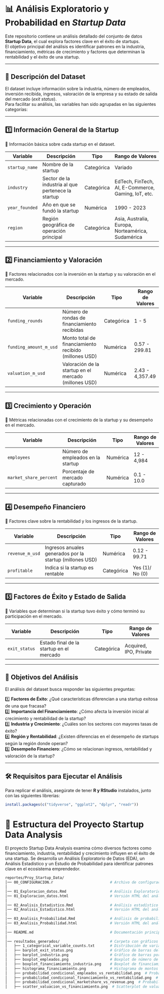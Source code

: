 # 📊 Análisis Exploratorio y Probabilidad en *Startup Data*

Este repositorio contiene un análisis detallado del conjunto de datos **Startup Data**, el cual explora factores clave en el éxito de startups.  
El objetivo principal del análisis es identificar patrones en la industria, financiamiento, métricas de crecimiento y factores que determinan la rentabilidad y el éxito de una startup.

---

## 📌 Descripción del Dataset

El dataset incluye información sobre la industria, número de empleados, inversión recibida, ingresos, valoración de la empresa y su estado de salida del mercado (*exit status*).  
Para facilitar su análisis, las variables han sido agrupadas en las siguientes categorías:

---

## **1️⃣ Información General de la Startup**  
📌 Información básica sobre cada startup en el dataset.

| **Variable** | **Descripción** |**Tipo**|**Rango de Valores**|
|-------------|----------------|-------------|----------------|
| `startup_name` | Nombre de la startup | Categórica | Variado |
| `industry` | Sector de la industria al que pertenece la startup | Categórica | EdTech, FinTech, AI, E-Commerce, Gaming, IoT, etc. |
| `year_founded` | Año en que se fundó la startup | Numérica | 1990 - 2023 |
| `region` | Región geográfica de operación principal | Categórica | Asia, Australia, Europa, Norteamérica, Sudamérica |

---

## **2️⃣ Financiamiento y Valoración**  
📌 Factores relacionados con la inversión en la startup y su valoración en el mercado.

| **Variable** | **Descripción** | **Tipo** | **Rango de Valores** |
|-------------|----------------|----------|----------------------|
| `funding_rounds` | Número de rondas de financiamiento recibidas | Categórica | 1 - 5 |
| `funding_amount_m_usd` | Monto total de financiamiento recibido (millones USD) | Numérica | 0.57 - 299.81 |
| `valuation_m_usd` | Valoración de la startup en el mercado (millones USD) | Numérica | 2.43 - 4,357.49 |

---

## **3️⃣ Crecimiento y Operación**  
📌 Métricas relacionadas con el crecimiento de la startup y su desempeño en el mercado.

| **Variable** | **Descripción** | **Tipo** | **Rango de Valores** |
|-------------|----------------|----------|----------------------|
| `employees` | Número de empleados en la startup | Numérica | 12 - 4,984 |
| `market_share_percent` | Porcentaje de mercado capturado | Numérica | 0.1 - 10.0 |

---

## **4️⃣ Desempeño Financiero**  
📌 Factores clave sobre la rentabilidad y los ingresos de la startup.

| **Variable** | **Descripción** | **Tipo** | **Rango de Valores** |
|-------------|----------------|----------|----------------------|
| `revenue_m_usd` | Ingresos anuales generados por la startup (millones USD) | Numérica | 0.12 - 99.71 |
| `profitable` | Indica si la startup es rentable | Categórica | Yes (1)/ No (0) |

---

## **5️⃣ Factores de Éxito y Estado de Salida**  
📌 Variables que determinan si la startup tuvo éxito y cómo terminó su participación en el mercado.

| **Variable** | **Descripción** | **Tipo** | **Rango de Valores** |
|-------------|----------------|----------|----------------------|
| `exit_status` | Estado final de la startup en el mercado | Categórica | Acquired, IPO, Private |

---

## 🔬 Objetivos del Análisis

El análisis del dataset busca responder las siguientes preguntas:

1️⃣ **Factores de Éxito**: ¿Qué características diferencian a una startup exitosa de una que fracasa?  
2️⃣ **Importancia del Financiamiento**: ¿Cómo afecta la inversión inicial al crecimiento y rentabilidad de la startup?  
3️⃣ **Industria y Crecimiento**: ¿Cuáles son los sectores con mayores tasas de éxito?  
4️⃣ **Región y Rentabilidad**: ¿Existen diferencias en el desempeño de startups según la región donde operan?  
5️⃣ **Desempeño Financiero**: ¿Cómo se relacionan ingresos, rentabilidad y valoración de la startup?  

---

## 🛠️ Requisitos para Ejecutar el Análisis

Para replicar el análisis, asegúrate de tener **R y RStudio** instalados, junto con las siguientes librerías:

```r
install.packages(c("tidyverse", "ggplot2", "dplyr", "readr"))
```

# 📂 Estructura del Proyecto Startup Data Analysis

El proyecto Startup Data Analysis examina cómo diversos factores como financiamiento, industria, rentabilidad y crecimiento influyen en el éxito de una startup. Se desarrolla un Análisis Exploratorio de Datos (EDA), un Análisis Estadístico y un Estudio de Probabilidad para identificar patrones clave en el ecosistema emprendedor.

```bash
reportes/Proy_Startup_Data/
│── 00_CONFIGURACION.r                          # Archivo de configuración del proyecto
│
│── 01_Exploracion_datos.Rmd                    # Análisis Exploratorio de Datos (EDA)
│── 01_Exploracion_datos.html                   # Versión HTML del análisis exploratorio
│
│── 02_Analisis_Estadistico.Rmd                 # Análisis estadístico detallado
│── 02_Analisis_Estadistico.html                # Versión HTML del análisis estadístico
│
│── 03_Analisis_Probabilidad.Rmd                # Análisis de probabilidad
│── 03_Analisis_Probabilidad.html               # Versión HTML del análisis de probabilidad
│
│── README.md                                   # Documentación principal del proyecto
│
│── resultados_generados/                       # Carpeta con gráficos y resultados generados
│   ├── 1_categorical_variable_counts.txt       # Distribución de variables categóricas
│   ├── barplot_exit_status.png                 # Gráfico de barras del estado de salida de startups
│   ├── barplot_industria.png                   # Gráfico de barras por industria
│   ├── boxplot_empleados.png                   # Boxplot de número de empleados
│   ├── boxplot_financiamiento_industria.png    # Boxplot de financiamiento por industria
│   ├── histograma_financiamiento.png           # Histograma de montos de financiamiento
│   ├── probabilidad_condicional_empleados_vs_rentabilidad.png  # Probabilidad condicional de rentabilidad según empleados
│   ├── probabilidad_condicional_financiamiento_vs_rentabilidad.png  # Probabilidad condicional de rentabilidad según financiamiento
│   ├── probabilidad_condicional_marketshare_vs_revenue.png  # Probabilidad condicional de market share vs revenue
│   ├── scatter_valuacion_vs_financiamiento.png  # Scatterplot de valuación vs financiamiento
```

